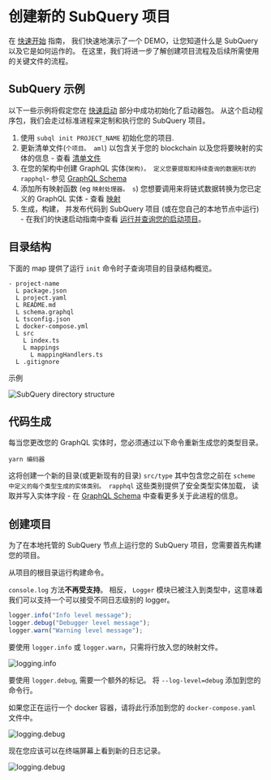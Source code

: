 # 创建新的 SubQuery 项目

在 [快速开始](/quickstart/quickstart-polkadot.md) 指南， 我们快速地演示了一个 DEMO，让您知道什么是 SubQuery 以及它是如何运作的。 在这里，我们将进一步了解创建项目流程及后续所需使用的关键文件的流程。

## SubQuery 示例

以下一些示例将假定您在 [快速启动](../quickstart/quickstart-polkadot.md) 部分中成功初始化了启动器包。 从这个启动程序包，我们会走过标准进程来定制和执行您的 SubQuery 项目。

1. 使用 `subql init PROJECT_NAME` 初始化您的项目.
2. 更新清单文件(`个项目。 aml`) 以包含关于您的 blockchain 以及您将要映射的实体的信息 - 查看 [清单文件](./manifest.md)
3. 在您的架构中创建 GraphQL 实体(`架构)。 定义您要提取和持续查询的数据形状的 rapphql`- 参见 [GraphQL Schema](./graphql.md)
4. 添加所有映射函数 (eg `映射处理器。 s`) 您想要调用来将链式数据转换为您已定义的 GraphQL 实体 - 查看 [映射](./mapping/polkadot.md)
5. 生成，构建， 并发布代码到 SubQuery 项目 (或在您自己的本地节点中运行) - 在我们的快速启动指南中查看 [运行并查询您的启动项目](./quickstart-polkadot.md#running-and-querying-your-starter-project)。

## 目录结构

下面的 map 提供了运行 `init` 命令时子查询项目的目录结构概览。

```
- project-name
  L package.json
  L project.yaml
  L README.md
  L schema.graphql
  L tsconfig.json
  L docker-compose.yml
  L src
    L index.ts
    L mappings
      L mappingHandlers.ts
  L .gitignore
```

示例

![SubQuery directory structure](/assets/img/subQuery_directory_stucture.png)

## 代码生成

每当您更改您的 GraphQL 实体时，您必须通过以下命令重新生成您的类型目录。

```
yarn 编码器
```

这将创建一个新的目录(或更新现有的目录) `src/type` 其中包含您之前在 `scheme 中定义的每个类型生成的实体类别。 rapphql` 这些类别提供了安全类型实体加载， 读取并写入实体字段 - 在 [GraphQL Schema](./graphql.md) 中查看更多关于此进程的信息。

## 创建项目

为了在本地托管的 SubQuery 节点上运行您的 SubQuery 项目，您需要首先构建您的项目。

从项目的根目录运行构建命令。

`console.log` 方法**不再受支持**。 相反， `Logger` 模块已被注入到类型中，这意味着我们可以支持一个可以接受不同日志级别的 logger。

```typescript
logger.info("Info level message");
logger.debug("Debugger level message");
logger.warn("Warning level message");
```

要使用 `logger.info` 或 `logger.warn`，只需将行放入您的映射文件。

![logging.info](/assets/img/logging_info.png)

要使用 `logger.debug`, 需要一个额外的标记。 将 `--log-level=debug` 添加到您的命令行。

如果您正在运行一个 docker 容器，请将此行添加到您的 `docker-compose.yaml` 文件中。

![logging.debug](/assets/img/logging_debug.png)

现在您应该可以在终端屏幕上看到新的日志记录。

![logging.debug](/assets/img/subquery_logging.png)
